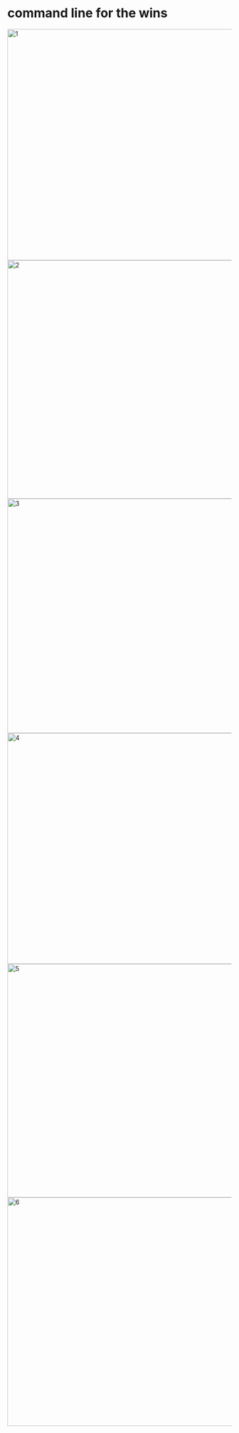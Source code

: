 # command line for the wins
<img width="519" alt="1" src="https://user-images.githubusercontent.com/99495858/177332942-e150ffcd-5936-4a28-8fa0-875c91c8280e.PNG">
<img width="535" alt="2" src="https://user-images.githubusercontent.com/99495858/177333523-b74e8c4e-18a6-4570-82de-2531b39599ad.PNG">
<img width="526" alt="3" src="https://user-images.githubusercontent.com/99495858/177333798-2a5887e9-9485-4e2a-826c-dab2dfec7fbb.PNG">
<img width="518" alt="4" src="https://user-images.githubusercontent.com/99495858/177341516-28f3dd84-9867-4819-8140-54fa5fa0daab.PNG">
<img width="524" alt="5" src="https://user-images.githubusercontent.com/99495858/177341826-21066fa6-0cbf-4294-be25-13422879c1d8.PNG">
<img width="513" alt="6" src="https://user-images.githubusercontent.com/99495858/177342034-f3089b74-0b91-47a5-8ddd-afda3be1693a.PNG">
